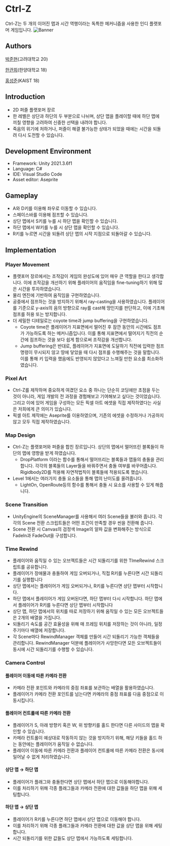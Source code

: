# Ctrl-Z

Ctrl-Z는 두 개의 이어진 맵과 시간 역행이라는 독특한 메커니즘을 사용한 인디 플랫포머 게임입니다.
![Banner](https://user-images.githubusercontent.com/65131817/179740028-b3ad6260-6245-4bc0-8660-128fe260613c.png)

## Authors

[박준현](https://github.com/channelsucre)(고려대학교 20)

[한관희](https://github.com/dewpe000)(한양대학교 18)

[홍성준](https://github.com/mscj1004)(KAIST 18)

## Introduction

- 2D 퍼즐 플랫포머 장르
- 한 레벨은 상단과 하단의 두 부분으로 나뉘며, 상단 맵을 플레이할 때에 하단 맵에 끼칠 영향을 고려하여 신중한 선택을 내려야 합니다.
- 죽음의 위기에 처하거나, 퍼즐이 해결 불가능한 상태가 되었을 때에는 시간을 되돌려 다시 도전할 수 있습니다.

## Development Environment

- Framework: Unity 2021.3.6f1
- Language: C#
- IDE: Visual Studio Code
- Asset editor: Aseprite

## Gameplay

- A와 D키를 이용해 좌우로 이동할 수 있습니다.
- 스페이스바를 이용해 점프할 수 있습니다.
- 상단 맵에서 S키를 누를 시 하단 맵을 확인할 수 있습니다.
- 하단 맵에서 W키를 누를 시 상단 맵을 확인할 수 있습니다.
- R키를 누르면 시간을 되돌려 상단 맵의 시작 지점으로 되돌아갈 수 있습니다.

## Implementation

### Player Movement

- 플랫포머 장르에서는 조작감이 게임의 완성도에 있어 매우 큰 역할을 한다고 생각합니다. 이에 조작감을 개선하기 위해 플레이어의 움직임을 fine-tuning하기 위해 많은 시간을 투자하였습니다.
- 물리 엔진에 기반하여 움직임을 구현하였습니다.
- 공중에서 점프하는 것을 방지하기 위해서 ray-casting을 사용하였습니다.  플레이어를 기준으로 y-axis의 음의 방향으로 ray를 cast해 땅인지를 판단하고, 이에 기초해 점프를 허용 또는 방지합니다.
- 더 세밀한 디테일로는 coyote time과 jump buffering을 구현하였습니다.
    - Coyote time은 플레이어가 지표면에서 떨어진 후 잠깐 동안의 시간에도 점프가 가능하도록 하는 메커니즘입니다. 이를 통해 지표면에서 떨어지기 직전의 순간에 점프하는 것을 보다 쉽게 함으로써 조작감을 개선합니다.
    - Jump buffering은 반대로, 플레이어가 지표면에 도달하기 직전에 입력한 점프 명령이 무시되지 않고 땅에 닿았을 때 다시 점프를 수행해주는 것을 말합니다. 이를 통해 키 입력을 했음에도 반영되지 않았다고 느껴질 만한 요소를 최소화하였습니다.

### Pixel Art

- Ctrl-Z를 제작하며 중요하게 여겼던 요소 중 하나는 단순히 코딩에만 초점을 두는 것이 아니라, 게임 개발의 전 과정을 경험해보고 기여해보고 싶다는 것이었습니다. 그리고 이에 있어 게임을 구성하는 모든 픽셀 아트 에셋을 직접 제작하였다는 사실은 저희에게 큰 의미가 있습니다.
- 픽셀 아트 제작에는 Aseprite를 이용하였으며, 기존의 에셋을 수정하거나 가공하지 않고 모두 직접 제작하였습니다.

### Map Design

- Ctrl-Z는 플랫포머와 퍼즐을 합친 장르입니다. 상단의 맵에서 떨어뜨린 블록들이 하단의 맵에 영향을 받게 하였습니다.
    - DropPlatform 이라는 함수를 통해서 떨어뜨리는 블록들과 맵들의 충돌을 관리합니다. 각각의 블록들의 Layer들을 바꿔주면서 충돌 여부를 바꾸어줍니다. Rigidbody2D를 적용해 자연적법칙이 블록들에 적용되도록 했습니다.
- Level 1에서는 여러가지 충돌 요소들을 통해 맵의 난이도를 올려줍니다.
    - LightOn, OpenRoute등의 함수를 통해서 충돌 시 요소를 사용할 수 있게 해줍니다.

### Scene Transition

- UnityEngine의 SceneManager를 사용해서 여러 Scene들을 불러와 줍니다. 각각의 Scene 전환 스크립트들은 어떤 조건이 만족할 경우 씬을 전환해 줍니다.
- Scene 전환 시 Canvas의 검정색 Image의 알파 값을 변화해주는 방식으로 FadeIn과 FadeOut을 구성합니다.

### Time Rewind

- 플레이어와 움직일 수 있는 오브젝트들은 시간 되돌리기를 위한 TImeRewind 스크립트를 공유합니다.
- 플레이어가 장애물과 충돌하여 게임 오버되거나, 직접 R키를 누른다면 시간 되돌리기를 실행합니다
- 상단 맵에서는 플레이어가 게임 오버되거나, R키를 누른다면 상단 맵부터 시작합니다.
- 하단 맵에서 플레이어가 게임 오버된다면, 하단 맵부터 다시 시작합니다. 하단 맵에서 플레이어가 R키를 누른다면 상단 맵부터 시작합니다
- 상단 맵, 하단 맵에서의 위치를 따로 저장하기 위해 움직일 수 있는 모든 오브젝트들은 2개의 배열을 가집니다.
- 되돌리기 속도를 공간 효율성을 위해 매 프레임 위치를 저장하는 것이 아니라, 일정 주기마다 배열에 저장합니다.
- 각 Scene마다 RewindManager 객체를 만들어 시간 되돌리기 가능한 객체들을 관리합니다. RewindManager 덕분에 플레이어가 사망한다면 모든 오브젝트들이 동시에 시간 되돌리기를 수행할 수 있습니다.

### Camera Control

#### 플레이어 이동에 따른 카메라 전환

- 카메라 전환 포인트와 카메라의 중점 좌표를 보관하는 배열을 활용하였습니다.
- 플레이어가 카메라 전환 포인트를 넘는다면 카메라의 중점 좌표를 다음 중점으로 이동시킵니다.

#### 플레이어 컨트롤에 따른 카메라 전환

- 플레이어가 S, 아래 방향키 혹은 W, 위 방향키를 홀드 한다면 다른 사이드의 맵을 확인할 수 있습니다.
- 카메라 컨트롤이 예상대로 작동하지 않는 것을 방지하기 위해, 해당 키들을 홀드 하는 동안에는 플레이어가 움직일 수 없습니다.
- 플레이어 이동에 따른 카메라 전환과 플레이어 컨트롤에 따른 카메라 전환은 동시에 일어날 수 없게 처리하였습니다.

#### 상단 맵 → 하단 맵

- 플레이어가 플래그와 충돌한다면 상단 맵에서 하단 맵으로 이동해야합니다.
- 이를 처리하기 위해 각종 플래그들과 카메라 전환에 대한 값들을 하단 맵을 위해 세팅합니다.

#### 하단 맵 → 상단 맵

- 플레이어가 R키를 누른다면 하단 맵에서 상단 맵으로 이동해야 합니다.
- 이를 처리하기 위해 각종 플래그들과 카메라 전환에 대한 값을 상단 맵을 위해 세팅합니다.
- 시간 되돌리기를 위한 값들도 상단 맵에서 가능하도록 세팅합니다.
